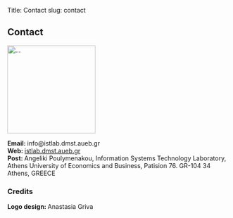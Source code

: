 Title: Contact
slug: contact

<div class="container">
  <div class="panel panel-default">
    <div class="panel-heading">
      <h2>Contact</h2>
    </div>
    <div class="panel-body">
      <div class="row">
        <div class="col-md-2">
          <p>
            <img src="../theme/images/ba-logo2.png" height="200" width="200" class="img-responsive" alt="...">
          </p>
        </div>
        <div class="col-md-9">
          <p>
            <b>Email: </b> info@istlab.dmst.aueb.gr<br>
            <b>Web: </b> <a href="istlab.dmst.aueb.gr">istlab.dmst.aueb.gr</a><br>
            <b>Post: </b> Angeliki Poulymenakou, Information Systems Technology Laboratory, Athens University of Economics and Business, Patision 76. GR-104 34 Athens, GREECE
          </p>
        </div>
      </div>
    </div>
  </div>
  <div class="panel panel-default">
    <div class="panel-heading" id="px2">
      <h3> Credits </h3>
    </div>
    <div class="panel-body">
       <b>Logo design: </b> Anastasia Griva<br>
    </div>
  </div>
  </br>
</div>
